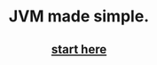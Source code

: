 <div align="center">
    <h1>JVM made simple.</h1> 
    <h2><a href="https://icarolang.github.io/documentation/">start here</a></h2> 
</div>
